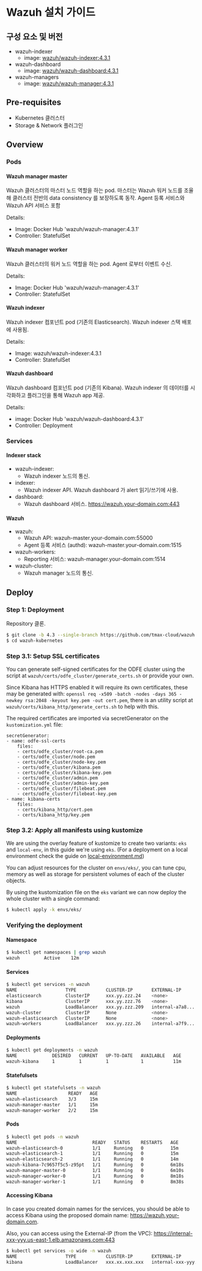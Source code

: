 # Wazuh 설치 가이드

## 구성 요소 및 버전
- wazuh-indexer
	- image: [wazuh/wazuh-indexer:4.3.1](https://hub.docker.com/r/wazuh/wazuh-indexer)
- wazuh-dashboard
	- image: [wazuh/wazuh-dashboard:4.3.1](https://hub.docker.com/r/wazuh/wazuh-dashboard)
- wazuh-managers
	- image: [wazuh/wazuh-manager:4.3.1](https://hub.docker.com/r/wazuh/wazuh-manager)

## Pre-requisites

- Kubernetes 클러스터 
- Storage & Network 플러그인

## Overview

### Pods

#### Wazuh manager master

Wazuh 클러스터의 마스터 노드 역할을 하는 pod. 마스터는 Wazuh 워커 노드를 조율해 클러스터 전반의 data consistency 를 보장하도록 동작.
Agent 등록 서비스와 Wazuh API 서비스 포함

Details:
- Image: Docker Hub 'wazuh/wazuh-manager:4.3.1'
- Controller: StatefulSet


#### Wazuh manager worker

Wazuh 클러스터의 워커 노드 역할을 하는 pod. Agent 로부터 이벤트 수신.

Details:
- Image: Docker Hub 'wazuh/wazuh-manager:4.3.1'
- Controller: StatefulSet


#### Wazuh indexer

Wazuh indexer 컴포넌트 pod (기존의 Elasticsearch). Wazuh indexer 스택 배포에 사용됨.

Details:
- Image: wazuh/wazuh-indexer:4.3.1
- Controller: StatefulSet


#### Wazuh dashboard

Wazuh dashboard 컴포넌트 pod (기존의 Kibana). Wazuh indexer 의 데이터를 시각화하고 플러그인을 통해 Wazuh app 제공.

Details:
- image: Docker Hub 'wazuh/wazuh-dashboard:4.3.1'
- Controller: Deployment


### Services


#### Indexer stack

- wazuh-indexer:
  - Wazuh indexer 노드의 통신.
- indexer:
  - Wazuh indexer API. Wazuh dashboard 가 alert 읽기/쓰기에 사용.
- dashboard:
  - Wazuh dashboard 서비스. https://wazuh.your-domain.com:443


#### Wazuh

- wazuh:
  - Wazuh API: wazuh-master.your-domain.com:55000
  - Agent 등록 서비스 (authd): wazuh-master.your-domain.com:1515
- wazuh-workers:
  - Reporting 서비스: wazuh-manager.your-domain.com:1514
- wazuh-cluster:
  - Wazuh manager 노드의 통신.


## Deploy


### Step 1: Deployment

Repository 클론.

```BASH
$ git clone -b 4.3 --single-branch https://github.com/tmax-cloud/wazuh.git
$ cd wazuh-kubernetes
```

### Step 3.1: Setup SSL certificates

You can generate self-signed certificates for the ODFE cluster using the script at `wazuh/certs/odfe_cluster/generate_certs.sh` or provide your own.

Since Kibana has HTTPS enabled it will require its own certificates, these may be generated with: `openssl req -x509 -batch -nodes -days 365 -newkey rsa:2048 -keyout key.pem -out cert.pem`, there is an utility script at `wazuh/certs/kibana_http/generate_certs.sh` to help with this.

The required certificates are imported via secretGenerator on the `kustomization.yml` file:

    secretGenerator:
    - name: odfe-ssl-certs
        files:
        - certs/odfe_cluster/root-ca.pem
        - certs/odfe_cluster/node.pem
        - certs/odfe_cluster/node-key.pem
        - certs/odfe_cluster/kibana.pem
        - certs/odfe_cluster/kibana-key.pem
        - certs/odfe_cluster/admin.pem
        - certs/odfe_cluster/admin-key.pem
        - certs/odfe_cluster/filebeat.pem
        - certs/odfe_cluster/filebeat-key.pem
    - name: kibana-certs
        files:
        - certs/kibana_http/cert.pem
        - certs/kibana_http/key.pem

### Step 3.2: Apply all manifests using kustomize

We are using the overlay feature of kustomize to create two variants: `eks` and `local-env`, in this guide we're using `eks`. (For a deployment on a local environment check the guide on [local-environment.md](local-environment.md))

You can adjust resources for the cluster on `envs/eks/`, you can tune cpu, memory as well as storage for persistent volumes of each of the cluster objects.


By using the kustomization file on the `eks` variant we can now deploy the whole cluster with a single command:

```BASH
$ kubectl apply -k envs/eks/
```

### Verifying the deployment

#### Namespace

```BASH
$ kubectl get namespaces | grep wazuh
wazuh         Active    12m
```

#### Services

```BASH
$ kubectl get services -n wazuh
NAME                  TYPE           CLUSTER-IP       EXTERNAL-IP        PORT(S)                          AGE
elasticsearch         ClusterIP      xxx.yy.zzz.24    <none>             9200/TCP                         12m
kibana                ClusterIP      xxx.yy.zzz.76    <none>             5601/TCP                         11m
wazuh                 LoadBalancer   xxx.yy.zzz.209   internal-a7a8...   1515:32623/TCP,55000:30283/TCP   9m
wazuh-cluster         ClusterIP      None             <none>             1516/TCP                         9m
wazuh-elasticsearch   ClusterIP      None             <none>             9300/TCP                         12m
wazuh-workers         LoadBalancer   xxx.yy.zzz.26    internal-a7f9...   1514:31593/TCP                   9m
```

#### Deployments

```BASH
$ kubectl get deployments -n wazuh
NAME             DESIRED   CURRENT   UP-TO-DATE   AVAILABLE   AGE
wazuh-kibana     1         1         1            1           11m
```

#### Statefulsets

```BASH
$ kubectl get statefulsets -n wazuh
NAME                   READY   AGE
wazuh-elasticsearch    3/3     15m
wazuh-manager-master   1/1     15m
wazuh-manager-worker   2/2     15m
```

#### Pods

```BASH
$ kubectl get pods -n wazuh
NAME                            READY   STATUS    RESTARTS   AGE
wazuh-elasticsearch-0           1/1     Running   0          15m
wazuh-elasticsearch-1           1/1     Running   0          15m
wazuh-elasticsearch-2           1/1     Running   0          14m
wazuh-kibana-7c9657f5c5-z95pt   1/1     Running   0          6m18s
wazuh-manager-master-0          1/1     Running   0          6m10s
wazuh-manager-worker-0          1/1     Running   0          8m18s
wazuh-manager-worker-1          1/1     Running   0          8m38s
```

#### Accessing Kibana

In case you created domain names for the services, you should be able to access Kibana using the proposed domain name: https://wazuh.your-domain.com.

Also, you can access using the External-IP (from the VPC): https://internal-xxx-yyy.us-east-1.elb.amazonaws.com:443

```BASH
$ kubectl get services -o wide -n wazuh
NAME                  TYPE           CLUSTER-IP       EXTERNAL-IP                                                                       PORT(S)                          AGE       SELECTOR
kibana                LoadBalancer   xxx.xx.xxx.xxx   internal-xxx-yyy.us-east-1.elb.amazonaws.com                                      80:31831/TCP,443:30974/TCP       15m       app=wazuh-kibana
```
